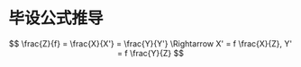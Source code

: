 # 毕设公式推导

$$
\frac{Z}{f} = \frac{X}{X'} = \frac{Y}{Y'} \Rightarrow X' = f \frac{X}{Z}, Y' = f \frac{Y}{Z}
$$

